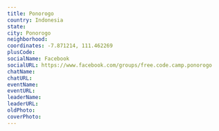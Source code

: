 ```yaml
---
title: Ponorogo
country: Indonesia
state: 
city: Ponorogo
neighborhood: 
coordinates: -7.871214, 111.462269
plusCode:
socialName: Facebook
socialURL: https://www.facebook.com/groups/free.code.camp.ponorogo
chatName:
chatURL:
eventName:
eventURL:
leaderName:
leaderURL:
oldPhoto: 
coverPhoto:
---
```

